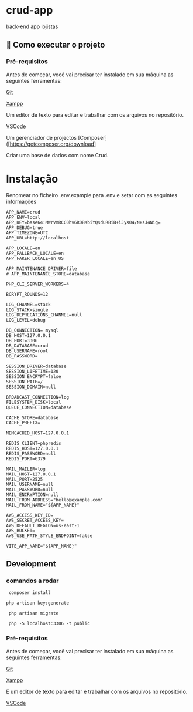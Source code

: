 # crud-app
 back-end app lojistas



## 🚀 Como executar o projeto

### Pré-requisitos

Antes de começar, você vai precisar ter instalado em sua máquina as seguintes ferramentas:

[Git](https://git-scm.com)

[Xampp](https://www.apachefriends.org/pt_br/download.html)

Um editor de texto para editar e trabalhar com os arquivos no repositório.

[VSCode](https://code.visualstudio.com/)

Um gerenciador de projectos
[Composer]([https://getcomposer.org/download]

Criar uma base de dados com nome Crud.

# Instalação 

Renomear no ficheiro .env.example para .env e setar com as seguintes informações
```shell
APP_NAME=crud
APP_ENV=local
APP_KEY=base64:MWrVmRCC0hv6RDBKbiYQsdURBiB+iJyX04/N+sJ4Nig=
APP_DEBUG=true
APP_TIMEZONE=UTC
APP_URL=http://localhost

APP_LOCALE=en
APP_FALLBACK_LOCALE=en
APP_FAKER_LOCALE=en_US

APP_MAINTENANCE_DRIVER=file
# APP_MAINTENANCE_STORE=database

PHP_CLI_SERVER_WORKERS=4

BCRYPT_ROUNDS=12

LOG_CHANNEL=stack
LOG_STACK=single
LOG_DEPRECATIONS_CHANNEL=null
LOG_LEVEL=debug

DB_CONNECTION= mysql
DB_HOST=127.0.0.1
DB_PORT=3306
DB_DATABASE=crud
DB_USERNAME=root
DB_PASSWORD=

SESSION_DRIVER=database
SESSION_LIFETIME=120
SESSION_ENCRYPT=false
SESSION_PATH=/
SESSION_DOMAIN=null

BROADCAST_CONNECTION=log
FILESYSTEM_DISK=local
QUEUE_CONNECTION=database

CACHE_STORE=database
CACHE_PREFIX=

MEMCACHED_HOST=127.0.0.1

REDIS_CLIENT=phpredis
REDIS_HOST=127.0.0.1
REDIS_PASSWORD=null
REDIS_PORT=6379

MAIL_MAILER=log
MAIL_HOST=127.0.0.1
MAIL_PORT=2525
MAIL_USERNAME=null
MAIL_PASSWORD=null
MAIL_ENCRYPTION=null
MAIL_FROM_ADDRESS="hello@example.com"
MAIL_FROM_NAME="${APP_NAME}"

AWS_ACCESS_KEY_ID=
AWS_SECRET_ACCESS_KEY=
AWS_DEFAULT_REGION=us-east-1
AWS_BUCKET=
AWS_USE_PATH_STYLE_ENDPOINT=false

VITE_APP_NAME="${APP_NAME}"
```
## Development

### comandos a rodar
```shell
 composer install 
```

```shell
php artisan key:generate 
```

```shell
 php artisan migrate 
```

```shell
 php -S localhost:3306 -t public
```

### Pré-requisitos

Antes de começar, você vai precisar ter instalado em sua máquina as seguintes ferramentas:

[Git](https://git-scm.com)

[Xampp](https://www.apachefriends.org/pt_br/download.html)

E um editor de texto para editar e trabalhar com os arquivos no repositório.

[VSCode](https://code.visualstudio.com/)

